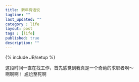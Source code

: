 ```yaml
---
title: 新年有话说
tagline: ""
last_updated: ""
category : life
layout: post
tags : [life]
published: true
description: ""
---
```

{% include JB/setup %}

这段时间一直在找工作，首先感觉到我真是一个奇葩的求职者啊～  
啊啊啊！ 尴尬至死啊  
